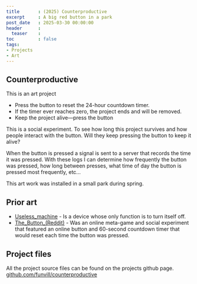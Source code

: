```yaml
---
title       : (2025) Counterproductive
excerpt     : A big red button in a park
post_date   : 2025-03-30 00:00:00
header      :
  teaser    : 
toc         : false
tags:
- Projects
- Art
---
```


## Counterproductive

This is an art project

- Press the button to reset the 24-hour countdown timer.
- If the timer ever reaches zero, the project ends and will be removed.
- Keep the project alive—press the button

This is a social experiment. To see how long this project survives and how people interact with the button. Will they keep pressing the button to keep it alive?

When the button is pressed a signal is sent to a server that records the time it was pressed. With these logs I can determine how frequently the button was pressed, how long between presses, what time of day the button is pressed most frequently, etc…

This art work was installed in a small park during spring.

## Prior art

- [Useless_machine](https://en.m.wikipedia.org/wiki/Useless_machine) - Is a device whose only function is to turn itself off.
- [The_Button_(Reddit)](https://en.m.wikipedia.org/wiki/The_Button_(Reddit)) - Was an online meta-game and social experiment that featured an online button and 60-second countdown timer that would reset each time the button was pressed.

## Project files

All the project source files can be found on the projects github page. [github.com/funvill/counterproductive](https://github.com/funvill/counterproductive)